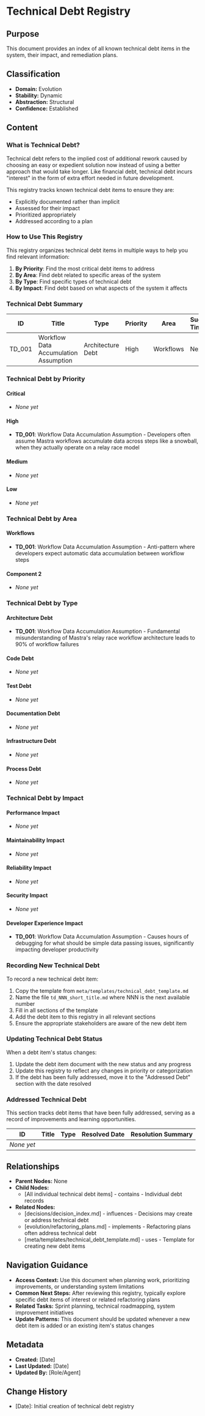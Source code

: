 # Technical Debt Registry

## Purpose
This document provides an index of all known technical debt items in the system, their impact, and remediation plans.

## Classification
- **Domain:** Evolution
- **Stability:** Dynamic
- **Abstraction:** Structural
- **Confidence:** Established

## Content

### What is Technical Debt?

Technical debt refers to the implied cost of additional rework caused by choosing an easy or expedient solution now instead of using a better approach that would take longer. Like financial debt, technical debt incurs "interest" in the form of extra effort needed in future development.

This registry tracks known technical debt items to ensure they are:
- Explicitly documented rather than implicit
- Assessed for their impact
- Prioritized appropriately
- Addressed according to a plan

### How to Use This Registry

This registry organizes technical debt items in multiple ways to help you find relevant information:

1. **By Priority**: Find the most critical debt items to address
2. **By Area**: Find debt related to specific areas of the system
3. **By Type**: Find specific types of technical debt
4. **By Impact**: Find debt based on what aspects of the system it affects

### Technical Debt Summary

| ID | Title | Type | Priority | Area | Suggested Timeframe |
|----|-------|------|----------|------|---------------------|
| TD_001 | Workflow Data Accumulation Assumption | Architecture Debt | High | Workflows | Next Sprint |

### Technical Debt by Priority

#### Critical
- *None yet*

#### High
- **TD_001**: Workflow Data Accumulation Assumption - Developers often assume Mastra workflows accumulate data across steps like a snowball, when they actually operate on a relay race model

#### Medium
- *None yet*

#### Low
- *None yet*

### Technical Debt by Area

#### Workflows
- **TD_001**: Workflow Data Accumulation Assumption - Anti-pattern where developers expect automatic data accumulation between workflow steps

#### Component 2
- *None yet*

### Technical Debt by Type

#### Architecture Debt
- **TD_001**: Workflow Data Accumulation Assumption - Fundamental misunderstanding of Mastra's relay race workflow architecture leads to 90% of workflow failures

#### Code Debt
- *None yet*

#### Test Debt
- *None yet*

#### Documentation Debt
- *None yet*

#### Infrastructure Debt
- *None yet*

#### Process Debt
- *None yet*

### Technical Debt by Impact

#### Performance Impact
- *None yet*

#### Maintainability Impact
- *None yet*

#### Reliability Impact
- *None yet*

#### Security Impact
- *None yet*

#### Developer Experience Impact
- **TD_001**: Workflow Data Accumulation Assumption - Causes hours of debugging for what should be simple data passing issues, significantly impacting developer productivity

### Recording New Technical Debt

To record a new technical debt item:

1. Copy the template from `meta/templates/technical_debt_template.md`
2. Name the file `td_NNN_short_title.md` where NNN is the next available number
3. Fill in all sections of the template
4. Add the debt item to this registry in all relevant sections
5. Ensure the appropriate stakeholders are aware of the new debt item

### Updating Technical Debt Status

When a debt item's status changes:

1. Update the debt item document with the new status and any progress
2. Update this registry to reflect any changes in priority or categorization
3. If the debt has been fully addressed, move it to the "Addressed Debt" section with the date resolved

### Addressed Technical Debt

This section tracks debt items that have been fully addressed, serving as a record of improvements and learning opportunities.

| ID | Title | Type | Resolved Date | Resolution Summary |
|----|-------|------|--------------|-------------------|
| *None yet* |

## Relationships
- **Parent Nodes:** None
- **Child Nodes:** 
  - [All individual technical debt items] - contains - Individual debt records
- **Related Nodes:** 
  - [decisions/decision_index.md] - influences - Decisions may create or address technical debt
  - [evolution/refactoring_plans.md] - implements - Refactoring plans often address technical debt
  - [meta/templates/technical_debt_template.md] - uses - Template for creating new debt items

## Navigation Guidance
- **Access Context:** Use this document when planning work, prioritizing improvements, or understanding system limitations
- **Common Next Steps:** After reviewing this registry, typically explore specific debt items of interest or related refactoring plans
- **Related Tasks:** Sprint planning, technical roadmapping, system improvement initiatives
- **Update Patterns:** This document should be updated whenever a new debt item is added or an existing item's status changes

## Metadata
- **Created:** [Date]
- **Last Updated:** [Date]
- **Updated By:** [Role/Agent]

## Change History
- [Date]: Initial creation of technical debt registry
